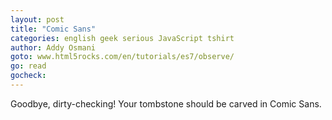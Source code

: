 ```yaml
---
layout: post
title: "Comic Sans"
categories: english geek serious JavaScript tshirt
author: Addy Osmani
goto: www.html5rocks.com/en/tutorials/es7/observe/
go: read
gocheck:  
---
```

Goodbye, dirty-checking! Your tombstone should be carved in Comic Sans.
